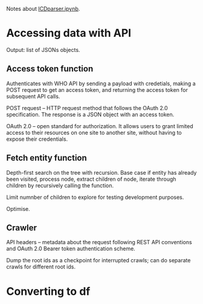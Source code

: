 Notes about [ICDparser.ipynb](ICDparser.ipynb).

# Accessing data with API
Output: list of JSONs objects.
## Access token function
Authenticates with WHO API by sending a payload with credetials, making a POST request to get an access token, and returning the access token for subsequent API calls.

POST request – HTTP request method that follows the OAuth 2.0 specification. The response is a JSON object with an access token. 

OAuth 2.0 – open standard for authorization. It allows users to grant limited access to their resources on one site to another site, without having to expose their credentials.

## Fetch entity function
Depth-first search on the tree with recursion. Base case if entity has already been visited, process node, extract children of node, iterate through children by recursively calling the function.

Limit numnber of children to explore for testing development purposes.

Optimise. 

## Crawler
API headers – metadata about the request following REST API conventions and OAuth 2.0 Bearer token authentication scheme. 

Dump the root ids as a checkpoint for interrupted crawls; can do separate crawls for different root ids. 

# Converting to df
